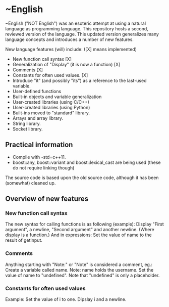 # ~English
~English ("NOT English") was an esoteric attempt at using a natural
 language as programming language.
This repository hosts a second, reviewed version of the language.
This updated version generalizes many language concepts and introduces
 a number of new features. 

New language features (will) include: ([X] means implemented)
* New function call syntax [X]
* Generalization of "Display" (it is now a function) [X]
* Comments [X]
* Constants for often used values. [X]
* Introduce "it" (and possibly "its") as a reference to the
 last-used variable.
* User-defined functions
* Built-in objects and variable generalization
* User-created libraries (using C/C++)
* User-created libraries (using Python)
* Built-ins moved to "standard" library.
* Arrays and array library.
* String library.
* Socket library.

## Practical information
* Compile with -std=c++11.
* boost::any, boost::variant and boost::lexical_cast are being used
 (these do not require linking though)

The source code is based upon the old source code, although it has been
 (somewhat) cleaned up.

## Overview of new features

### New function call syntax
The new syntax for calling functions is as following (example):
    Display "First argument", a newline, "Second argument"
     and another newline.
(Where display is a function.)
And in expressions:
    Set the value of name to the result of getInput.

### Comments
Anything starting with "Note:" or "Note" is considered a comment, eg.:
    Create a variable called name. Note: name holds the username.
    Set the value of name to "undefined". Note that "undefined" is only
     a placeholder.

### Constants for often used values
Example:
    Set the value of i to one.
    Dipslay i and a newline.
